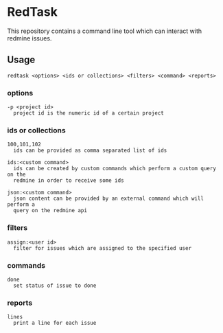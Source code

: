 # RedTask

This repository contains a command line tool which can interact with redmine issues.

## Usage

    redtask <options> <ids or collections> <filters> <command> <reports>

### options

    -p <project id>
      project id is the numeric id of a certain project

### ids or collections

    100,101,102
      ids can be provided as comma separated list of ids

    ids:<custom command>
      ids can be created by custom commands which perform a custom query on the
      redmine in order to receive some ids

    json:<custom command>
      json content can be provided by an external command which will perform a 
      query on the redmine api

### filters

    assign:<user id>
      filter for issues which are assigned to the specified user

### commands

    done
      set status of issue to done

### reports

    lines
      print a line for each issue
